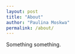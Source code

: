```yaml
---
layout: post
title: "About"
author: "Paulina Moskwa"
permalink: /about/
---
```


Something something.